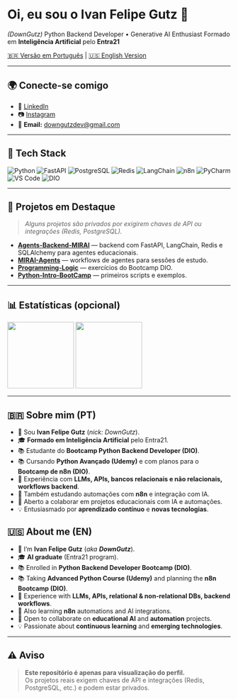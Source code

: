 <!-- ========================= -->
<!-- 👋 HEADER -->
<!-- ========================= -->
<h1 align="left">Oi, eu sou o Ivan Felipe Gutz 👋</h1>
<p align="left">
  <i>(DownGutz)</i>  
  Python Backend Developer • Generative AI Enthusiast  
  Formado em <b>Inteligência Artificial</b> pelo <b>Entra21</b>
</p>

[🇧🇷 Versão em Português](#-sobre-mim-pt) | [🇺🇸 English Version](#-about-me-en)

---

## 🌍 Conecte-se comigo
- 💼 [LinkedIn](https://www.linkedin.com/in/ivan-felipe-gutz-495ba7377/)  
- 📷 [Instagram](https://www.instagram.com/downgutz/?__d=11%2F)  
- 📧 **Email:** downgutzdev@gmail.com  

---

## 🧰 Tech Stack
![Python](https://img.shields.io/badge/Python-3776AB?logo=python&logoColor=white)
![FastAPI](https://img.shields.io/badge/FastAPI-009688?logo=fastapi&logoColor=white)
![PostgreSQL](https://img.shields.io/badge/PostgreSQL-4169E1?logo=postgresql&logoColor=white)
![Redis](https://img.shields.io/badge/Redis-DC382D?logo=redis&logoColor=white)
![LangChain](https://img.shields.io/badge/LangChain-0A192F?logoColor=white)
![n8n](https://img.shields.io/badge/n8n-A020F0?logo=n8n&logoColor=white)
![PyCharm](https://img.shields.io/badge/PyCharm-000000?logo=pycharm&logoColor=white)
![VS Code](https://img.shields.io/badge/VS%20Code-007ACC?logo=visualstudiocode&logoColor=white)
![DIO](https://img.shields.io/badge/DIO%20Bootcamp-EC1C24?logo=dio&logoColor=white)

---

## 🚀 Projetos em Destaque
> *Alguns projetos são privados por exigirem chaves de API ou integrações (Redis, PostgreSQL).*  

- **[Agents-Backend-MIRAI](https://github.com/downgutzdev/Agents-Backend-MIRAI)** — backend com FastAPI, LangChain, Redis e SQLAlchemy para agentes educacionais.  
- **[MIRAI-Agents](https://github.com/downgutzdev/MIRAI-Agents)** — workflows de agentes para sessões de estudo.  
- **[Programming-Logic](https://github.com/downgutzdev/Programming-Logic)** — exercícios do Bootcamp DIO.  
- **[Python-Intro-BootCamp](https://github.com/downgutzdev/Python-Intro-BootCamp)** — primeiros scripts e exemplos.  

---

## 📊 Estatísticas (opcional)
<p>
  <img height="150" src="https://github-readme-stats.vercel.app/api?username=downgutzdev&show_icons=true&theme=transparent" />
  <img height="150" src="https://github-readme-stats.vercel.app/api/top-langs/?username=downgutzdev&layout=compact&langs_count=8&theme=transparent" />
</p>

---

## 🇧🇷 Sobre mim (PT)
- 👋 Sou **Ivan Felipe Gutz** (*nick: DownGutz*).  
- 🎓 **Formado em Inteligência Artificial** pelo Entra21.  
- 📚 Estudante do **Bootcamp Python Backend Developer (DIO)**.  
- 📚 Cursando **Python Avançado (Udemy)** e com planos para o **Bootcamp de n8n (DIO)**.  
- 🧪 Experiência com **LLMs, APIs, bancos relacionais e não relacionais, workflows backend**.  
- 🚀 Também estudando automações com **n8n** e integração com IA.  
- 🤝 Aberto a colaborar em projetos educacionais com IA e automações.  
- 💡 Entusiasmado por **aprendizado contínuo** e **novas tecnologias**.

## 🇺🇸 About me (EN)
- 👋 I’m **Ivan Felipe Gutz** (*aka **DownGutz***).  
- 🎓 **AI graduate** (Entra21 program).  
- 📚 Enrolled in **Python Backend Developer Bootcamp (DIO)**.  
- 📚 Taking **Advanced Python Course (Udemy)** and planning the **n8n Bootcamp (DIO)**.  
- 🧪 Experience with **LLMs, APIs, relational & non-relational DBs, backend workflows**.  
- 🚀 Also learning **n8n** automations and AI integrations.  
- 🤝 Open to collaborate on **educational AI** and **automation** projects.  
- 💡 Passionate about **continuous learning** and **emerging technologies**.

---

## ⚠️ Aviso
> **Este repositório é apenas para visualização do perfil.**  
> Os projetos reais exigem chaves de API e integrações (Redis, PostgreSQL, etc.) e podem estar privados.
